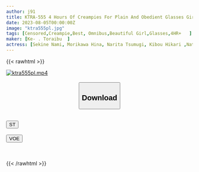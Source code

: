 ```yaml
---
author: j91
title: KTRA-555 4 Hours Of Creampies For Plain And Obedient Glasses Girls
date: 2023-08-05T00:00:00Z
image: "ktra555pl.jpg"
tags: [Censored,Creampie,Best, Omnibus,Beautiful Girl,Glasses,4HR+	 ]
maker: [Ke- . Toraibu  ]
actress: [Sekine Nami, Morikawa Hina, Narita Tsumugi, Kibou Hikari ,Natsuai Azusa]
---
```



{{< rawhtml >}}

<div class="video" data-videoid="vLbj229bz7t4vyd">
    <a href="javascript:;">
        <img src="https://my.j91.asia/posts/ktra555pl/ktra555pl.jpg" width="WIDTH" height="HEIGHT" alt="ktra555pl.mp4" loading="lazy">
    </a>
</div>

<script type="text/javascript" src="https://j91.asia/asset/on-demand-st.js"></script>

<br>
  <link rel="stylesheet" href="https://j91.asia/asset/bs5.css">
  
  <center>
  <button class="btn btn-primary" type="button" data-bs-toggle="collapse" data-bs-target=".multi-collapse" aria-expanded="false" aria-controls="multiCollapseExample1 multiCollapseExample2"><h2>Download</h2></button></center>
</p>
<div class="row">
  <div class="col">
    <div class="collapse multi-collapse" id="multiCollapseExample1">
      <div class="card card-body">
	      	      <br>
<div class="buttons">  
<a href="https://streamtape.to/v/vLbj229bz7t4vyd"><button class="btn-hover color-3"><i class="fa fa-download"></i> ST</button></a></div>
    </div>
  </div>
</div>
  <div class="col">
    <div class="collapse multi-collapse" id="multiCollapseExample2">
      <div class="card card-body">
	      <br>
<div class="buttons">
    <a href="https://voe.sx/ab6pjqeg0mpe"><button class="btn-hover color-9"><i class="fa fa-download"></i> VOE</button></a></div>
<br><br>
      </div>
    </div>
  </div>
</div>

{{< /rawhtml >}}